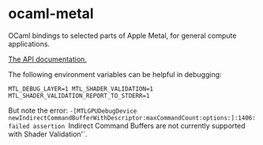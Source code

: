 # ocaml-metal

OCaml bindings to selected parts of Apple Metal, for general compute applications.

[The API documentation.](https://lukstafi.github.io/ocaml-metal/)

The following environment variables can be helpful in debugging:

```shell
MTL_DEBUG_LAYER=1 MTL_SHADER_VALIDATION=1 MTL_SHADER_VALIDATION_REPORT_TO_STDERR=1
```

But note the error: `-[MTLGPUDebugDevice newIndirectCommandBufferWithDescriptor:maxCommandCount:options:]:1406: failed assertion `Indirect Command Buffers are not currently supported with Shader Validation'`.